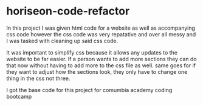# horiseon-code-refactor
In this project I was given html code for a website as well as accompanying css code however the css code was very repatative and  over all messy and I was tasked with cleaning up said css code.

It was important to simplify css because it allows any updates to the website to be far easier. If a person wants to add more sections they can do that now without having to add more to the css file as well. same goes for if they want to adjust how the sections look, they only have to change one thing in the css not three.

I got the base code for this project for comumbia academy coding bootcamp